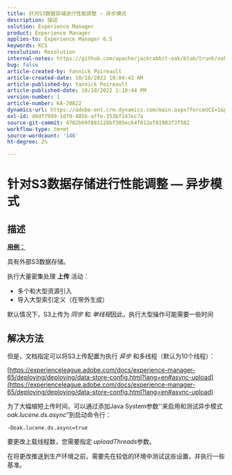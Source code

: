 ```yaml
---
title: 针对S3数据存储进行性能调整 — 异步模式
description: 描述
solution: Experience Manager
product: Experience Manager
applies-to: Experience Manager 6.5
keywords: KCS
resolution: Resolution
internal-notes: https://github.com/apache/jackrabbit-oak/blob/trunk/oak-blob-plugins/src/main/java/org/apache/jackrabbit/oak/plugins/blob/AbstractSharedCachingDataStore.java#L250
bug: false
article-created-by: Yannick Poireault
article-created-date: 10/18/2022 10:04:42 AM
article-published-by: Yannick Poireault
article-published-date: 10/18/2022 1:10:44 PM
version-number: 1
article-number: KA-20822
dynamics-url: https://adobe-ent.crm.dynamics.com/main.aspx?forceUCI=1&pagetype=entityrecord&etn=knowledgearticle&id=9de13f48-cc4e-ed11-bba1-000d3a31576b
exl-id: d6df7999-1d79-485b-affe-353bf147ec7a
source-git-commit: 4702b69f883128bf305ec64f012ef01903f3f582
workflow-type: tm+mt
source-wordcount: '146'
ht-degree: 2%

---
```


# 针对S3数据存储进行性能调整 — 异步模式

## 描述


<u><b>用例：</b></u>

具有外部S3数据存储。

执行大量密集处理 <b>上传</b> 活动：

- 多个和大型资源引入
- 导入大型索引定义（在带外生成）




默认情况下，S3上传为 *同步* 和 *单线程*&#x200B;因此，执行大型操作可能需要一些时间


## 解决方法


但是，文档指定可以将S3上传配置为执行 *异步* 和多线程（默认为10个线程）：

[https://experienceleague.adobe.com/docs/experience-manager-65/deploying/deploying/data-store-config.html?lang=en#async-upload](https://experienceleague.adobe.com/docs/experience-manager-65/deploying/deploying/data-store-config.html?lang=en#async-upload)



为了大幅缩短上传时间，可以通过添加Java System参数&#39;&#39;来启用和测试异步模式&#x200B;*oak.lucene.ds.async*”到启动命令行：


```
-Doak.lucene.ds.async=true
```


要更改上载线程数，您需要指定 *uploadThreads*&#x200B;参数。



在将更改推送到生产环境之前，需要先在较低的环境中测试这些设置，并执行一些基准。
